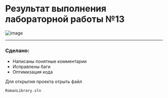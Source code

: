 # Результат выполнения лабораторной работы №13
![image](https://github.com/GetCreatedJavaVMs/lab13/assets/130655015/b8b32323-ba26-4e76-a973-8235586750a2)

---
### Сделано:
* Написаны понятные комментарии
* Исправлены баги
* Оптимизация кода

Для открытия проекта отрыть файл 
```
RomanLibrary.sln
```
